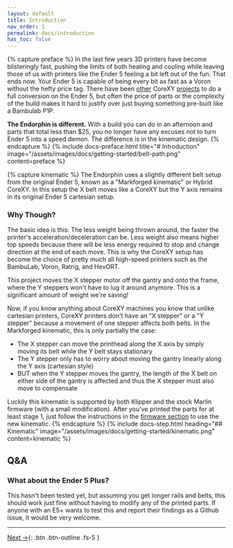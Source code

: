 ```yaml
---
layout: default
title: Introduction
nav_order: 1
permalink: docs/introduction
has_toc: false
---
```


{% capture preface %}
In the last few years 3D printers have become blisteringly fast, pushing the limits of both heating and cooling while leaving those of us with printers like the Ender 5 feeling a bit left out of the fun. That ends now. Your Ender 5 is capable of being every bit as fast as a Voron without the hefty price tag. There have been [other](https://zerog.one) CoreXY [projects](https://www.printables.com/model/169131-ender-5-core-xy-with-linear-rails-mk3) to do a full conversion on the Ender 5, but often the price of parts or the complexity of the build makes it hard to justify over just buying something pre-built like a Bambulab P1P.

**The Endorphin is different.** With a build you can do in an afternoon and parts that total less than $25, you no longer have any excuses *not* to turn Ender 5 into a speed demon. The difference is in the kinematic design.
{% endcapture %}
{% include docs-preface.html
  title="# Introduction"
  image="/assets/images/docs/getting-started/belt-path.png"
  content=preface
%}

{% capture kinematic %}
The Endorphin uses a slightly different belt setup from the original Ender 5, known as a "Markforged kinematic" or Hybrid CoreXY. In this setup the X belt moves like a CoreXY but the Y axis remains in its original Ender 5 cartesian setup.

### Why Though?

The basic idea is this: The less weight being thrown around, the faster the printer's acceleration/deceleration can be. Less weight also means higher top speeds because there will be less energy required to stop and change direction at the end of each move. This is why the CoreXY setup has become the choice of pretty much all high-speed printers such as the BambuLab, Voron, Ratrig, and HevORT.

This project moves the X stepper motor off the gantry and onto the frame, where the Y steppers won't have to lug it around anymore. This is a significant amount of weight we're saving!

Now, if you know anything about CoreXY machines you know that unlike cartesian printers, CoreXY printers don't have an "X stepper" or a "Y stepper" because a movement of one stepper affects both belts. In the Markforged kinematic, this is only partially the case:

- The X stepper can move the printhead along the X axis by simply moving its belt while the Y belt stays stationary
- The Y stepper only has to worry about moving the gantry linearly along the Y axis (cartesian style)
- BUT when the Y stepper moves the gantry, the length of the X belt on either side of the gantry is affected and thus the X stepper must also move to compensate

Luckily this kinematic is supported by both Klipper and the stock Marlin firmware (with a small modification). After you've printed the parts for at least stage 1, just follow the instructions in the [firmware section](/docs/firmware) to use the new kinematic.
{% endcapture %}
{% include docs-step.html
  heading="## Kinematic"
  image="/assets/images/docs/getting-started/kinematic.png"
  content=kinematic
%}

## Q&A

### What about the Ender 5 Plus?

This hasn't been tested yet, but assuming you get longer rails and belts, this should work just fine without having to modify any of the printed parts. If anyone with an E5+ wants to test this and report their findings as a Github issue, it would be very welcome.

---

[Next →](/docs/stages){: .btn .btn-outline .fs-5 }